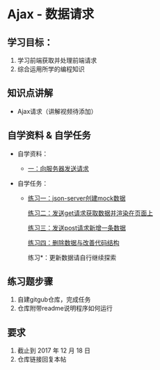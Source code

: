 # Ajax - 数据请求

## 学习目标：

1. 学习前端获取并处理前端请求
2. 综合运用所学的编程知识

## 知识点讲解

- Ajax请求（讲解视频待添加）

## 自学资料 & 自学任务

- 自学资料：

  - [一：向服务器发送请求](https://shimo.im/doc/7ombIMPgxnIrnecd/ )

- 自学任务：

  - [练习一：json-server创建mock数据](https://shimo.im/doc/I4kAT7Z975AvWT7o?r=G7O833)

    [练习二：发送get请求获取数据并渲染在页面上](https://shimo.im/doc/NZxSbNrZnSQkVcly?r=G7O833)

    [练习三：发送post请求新增一条数据](https://shimo.im/doc/G0ssQ3e6ArsavWW2?r=G7O833)

    [练习四：删除数据与改善代码结构](https://shimo.im/doc/5nXWO89JGRgAg9Os?r=G7O833)

    练习*：更新数据请自行继续探索

## 练习题步骤

1. 自建gitgub仓库，完成任务
2. 仓库附带readme说明程序如何运行

## 要求

1. 截止到 2017 年 12 月 18 日
2. 仓库链接回复本帖